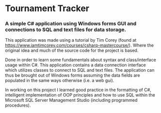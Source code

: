 # Tournament Tracker
### A simple C# application using Windows forms GUI and connections to SQL and text files for data storage.

This application was made using a tutorial by Tim Corey (found at https://www.iamtimcorey.com/courses/csharp-mastercourse/). Where the original idea and much of the source code for the project is based.

Done in order to learn some fundamentals about syntax and class/interface usage within C#. This application contains a data connection interface which utilizes classes to connect to SQL and text files. The application can thus be brought out of Windows forms assuming the data fields are populated in the same ways otherwise (i.e. a web gui).

In working on this project I learned good practice in the formatting of C#, intelligent implementation of OOP principles and how to use SQL within the Microsoft SQL Server Management Studio (including programmed procedures).
